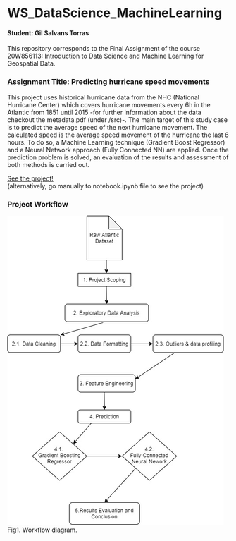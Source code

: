 # WS_DataScience_MachineLearning
#### Student: Gil Salvans Torras
This repository corresponds to the Final Assignment of the course 20W856113: Introduction to Data Science and Machine Learning for Geospatial Data. 

### Assignment Title: Predicting hurricane speed movements 
This project uses historical hurricane data from the NHC (National Hurricane Center) which covers hurricane movements every 6h in the Atlantic from 1851 until 2015 -for further information about the data checkout the metadata.pdf (under /src)-. The main target of this study case is to predict the average speed of the next hurricane movement. The calculated speed is the average speed movement of the hurricane the last 6 hours. To do so, a Machine Learning technique (Gradient Boost Regressor) and a Neural Network approach (Fully Connected NN) are applied. Once the prediction problem is solved, an evaluation of the results and assessment of both methods is carried out. 

[See the project!](https://github.com/gilsalvans/WS_DataScience_MachineLearning/blob/main/notebook.ipynb)
<br> (alternatively, go manually to notebook.ipynb file to see the project)

### Project Workflow
![Alt text](/src/workflow_diagram.jpg?raw=true)
<br>
Fig1. Workflow diagram.
